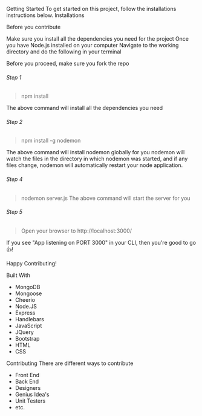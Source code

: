
Getting Started
To get started on this project, follow the installations instructions below.
Installations

Before you contribute

Make sure you install all the dependencies you need for the project
Once you have Node.js installed on your computer
Navigate to the working directory and do the following in your terminal

Before you proceed, make sure you fork the repo

###### Step 1
> npm install

The above command will install all the dependencies you need


###### Step 2
> npm install -g nodemon

The above command will install nodemon globally for you
nodemon will watch the files in the directory in which nodemon was started, and if any files 
change, nodemon will automatically restart your node application.


###### Step 4
> nodemon server.js
The above command will start the server for you


###### Step 5
> Open your browser to http://localhost:3000/

If you see "App listening on PORT 3000" in your CLI, then you're good to go :thumbsup:!

Happy Contributing!

Built With
* MongoDB
* Mongoose
* Cheerio
* Node.JS
* Express
* Handlebars
* JavaScript
* JQuery
* Bootstrap
* HTML
* CSS

Contributing
There are different ways to contribute
* Front End
* Back End
* Designers
* Genius Idea's
* Unit Testers
* etc.

